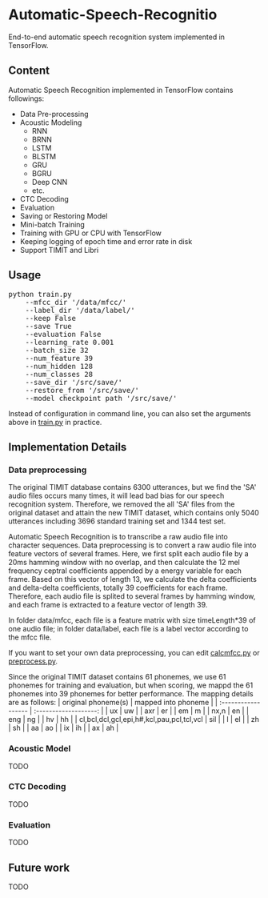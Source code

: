 # Automatic-Speech-Recognitio
End-to-end automatic speech recognition system implemented in TensorFlow.

## Content
Automatic Speech Recognition implemented in TensorFlow contains followings:
* Data Pre-processing
* Acoustic Modeling
  * RNN
  * BRNN
  * LSTM
  * BLSTM
  * GRU
  * BGRU
  * Deep CNN
  * etc.
* CTC Decoding
* Evaluation  
* Saving or Restoring Model
* Mini-batch Training
* Training with GPU or CPU with TensorFlow
* Keeping logging of epoch time and error rate in disk
* Support TIMIT and Libri

## Usage
<pre>
python train.py
	--mfcc_dir '/data/mfcc/'
	--label_dir '/data/label/'
	--keep False
	--save True
	--evaluation False
	--learning_rate 0.001
	--batch_size 32
	--num_feature 39
	--num_hidden 128
	--num_classes 28
	--save_dir '/src/save/'
	--restore_from '/src/save/'
	--model_checkpoint_path '/src/save/'
</pre>
Instead of configuration in command line, you can also set the arguments above in [train.py](https://github.com/zzw922cn/Automatic-Speech-Recognition/blob/master/src/main/train.py) in practice.

## Implementation Details

### Data preprocessing
The original TIMIT database contains 6300 utterances, but we find the 'SA' audio files occurs many times, it will lead bad bias for our speech recognition system. Therefore, we removed the all 'SA' files from the original dataset and attain the new TIMIT dataset, which contains only 5040 utterances including 3696 standard training set and 1344 test set.

Automatic Speech Recognition is to transcribe a raw audio file into character sequences. Data preprocessing is to convert a raw audio file into feature vectors of several frames. Here, we first split each audio file by a 20ms hamming window with no overlap, and then calculate the 12 mel frequency ceptral coefficients appended by a energy variable for each frame. Based on this vector of length 13, we calculate the delta coefficients and delta-delta coefficients, totally 39 coefficients for each frame. Therefore, each audio file is splited to several frames by hamming window, and each frame is extracted to a feature vector of length 39.

In folder data/mfcc, each file is a feature matrix with size timeLength*39 of one audio file; in folder data/label, each file is a label vector according to the mfcc file.

If you want to set your own data preprocessing, you can edit [calcmfcc.py](https://github.com/zzw922cn/Automatic-Speech-Recognition/blob/master/src/feature/calcmfcc.py) or [preprocess.py](https://github.com/zzw922cn/Automatic-Speech-Recognition/blob/master/src/feature/preprocess.py).

Since the original TIMIT dataset contains 61 phonemes, we use 61 phonemes for training and evaluation, but when scoring, we mappd the 61 phonemes into 39 phonemes for better performance. The mapping details are as follows:
| original phoneme(s) | mapped into phoneme |
| :------------------  | :-------------------: |
| ux | uw |
| axr | er |
| em | m |
| nx,n  | en |
| eng | ng |
| hv | hh |
| cl,bcl,dcl,gcl,epi,h#,kcl,pau,pcl,tcl,vcl | sil |
| l | el |
| zh | sh |
| aa | ao |
| ix | ih |
| ax | ah | 
 

### Acoustic Model
TODO

### CTC Decoding
TODO

### Evaluation
TODO

## Future work
TODO

